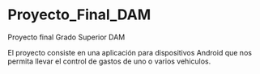 # Proyecto_Final_DAM
Proyecto final Grado Superior DAM

El proyecto consiste en una aplicación para dispositivos Android que nos permita llevar el control de gastos de uno o varios vehiculos.
